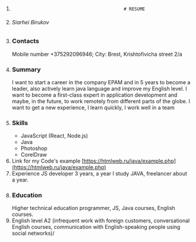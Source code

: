 


1.                                               # RESUME
2. ###### Siarhei Birukov
3. ### Contacts 
   Mobile number +375292096946; City: Brest, Krishtofivicha street 2/a
4. ### Summary     
   I want to start a career in the company EPAM and in 5 years to become a leader, also actively learn java language and improve my English level. I want to become a first-class expert in application development and maybe, in the future, to work remotely from different parts of the globe. I want to get a new experience, I learn quickly, I work well in a team
5. ### Skills 
   + JavaScript (React, Node.js)
   + Java
   + Photoshop
   + CorelDraw
6. Link for my Code's example [https://htmlweb.ru/java/example.php](https://htmlweb.ru/java/example.php)
7. Experience JS developer 3 years, a year I study JAVA, freelancer about a year.
8. ### Education 
   Higher technical education programmer, JS, Java courses, English courses.
9. English level A2 (infrequent work with foreign customers, conversational English courses, communication with English-speaking people using social networks)/